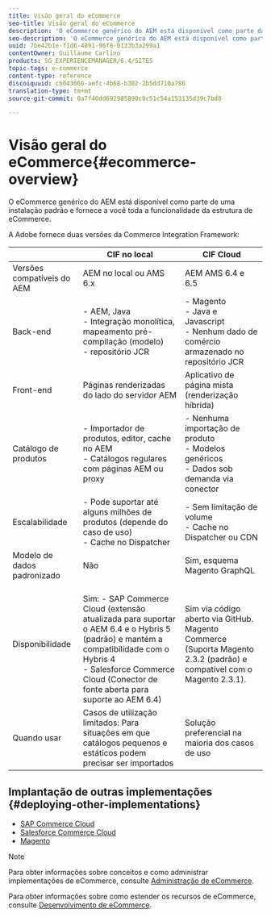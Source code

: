 ```yaml
---
title: Visão geral do eCommerce
seo-title: Visão geral do eCommerce
description: 'O eCommerce genérico do AEM está disponível como parte da instalação padrão e fornece a você toda a funcionalidade da estrutura de eCommerce.  '
seo-description: 'O eCommerce genérico do AEM está disponível como parte da instalação padrão e fornece a você toda a funcionalidade da estrutura de eCommerce.  '
uuid: 7be42b1e-f1d6-4891-96f8-0133b3a299a1
contentOwner: Guillaume Carlino
products: SG_EXPERIENCEMANAGER/6.4/SITES
topic-tags: e-commerce
content-type: reference
discoiquuid: cb043066-aefc-4b68-b302-2b5dd710a786
translation-type: tm+mt
source-git-commit: 0a7f40dd692985890c0c51c54a153135d39c7bd8

---
```



# Visão geral do eCommerce{#ecommerce-overview}

O eCommerce genérico do AEM está disponível como parte de uma instalação padrão e fornece a você toda a funcionalidade da estrutura de eCommerce.

A Adobe fornece duas versões da Commerce Integration Framework:

|  | CIF no local | CIF Cloud |
|-------------------------|--------------------------------------------------------------------------------------------------------------------------------------------------------------------------------------------------------|------------------------------------------------------------------------------------------------------------------------|
| Versões compatíveis do AEM | AEM no local ou AMS 6.x | AEM AMS 6.4 e 6.5 |
| Back-end | - AEM, Java <br> - Integração monolítica, mapeamento pré-compilação (modelo)<br> - repositório JCR | - Magento <br>- Java e Javascript <br>- Nenhum dado de comércio armazenado no repositório JCR |
| Front-end | Páginas renderizadas do lado do servidor AEM | Aplicativo de página mista (renderização híbrida) |
| Catálogo de produtos | - Importador de produtos, editor, cache no AEM <br>- Catálogos regulares com páginas AEM ou proxy | - Nenhuma importação de produto <br>- Modelos genéricos <br>- Dados sob demanda via conector |
| Escalabilidade | - Pode suportar até alguns milhões de produtos (depende do caso de uso) <br> - Cache no Dispatcher | - Sem limitação de volume <br>- Cache no Dispatcher ou CDN |
| Modelo de dados padronizado | Não | Sim, esquema Magento GraphQL |
| Disponibilidade | <br> Sim: - SAP Commerce Cloud (extensão atualizada para suportar o AEM 6.4 e o Hybris 5 (padrão) e mantém a compatibilidade com o Hybris 4 <br>- Salesforce Commerce Cloud (Conector de fonte aberta para suporte ao AEM 6.4) | Sim via código aberto via GitHub. <br> Magento Commerce (Suporta Magento 2.3.2 (padrão) e compatível com o Magento 2.3.1). |
| Quando usar | Casos de utilização limitados: Para situações em que catálogos pequenos e estáticos podem precisar ser importados | Solução preferencial na maioria dos casos de uso |


## Implantação de outras implementações {#deploying-other-implementations}

* [SAP Commerce Cloud](/help/sites-deploying/sap-commerce-cloud.md)
* [Salesforce Commerce Cloud](https://github.com/adobe/commerce-salesforce)
* [Magento](https://www.adobe.io/apis/experiencecloud/commerce-integration-framework/integrations.html#!AdobeDocs/commerce-cif-documentation/master/integrations/02-AEM-Magento.md)

>[!NOTE]
>
>Para obter informações sobre conceitos e como administrar implementações de eCommerce, consulte [Administração de eCommerce](/help/sites-administering/ecommerce.md).
>
>Para obter informações sobre como estender os recursos de eCommerce, consulte [Desenvolvimento de eCommerce](/help/sites-developing/ecommerce.md).

